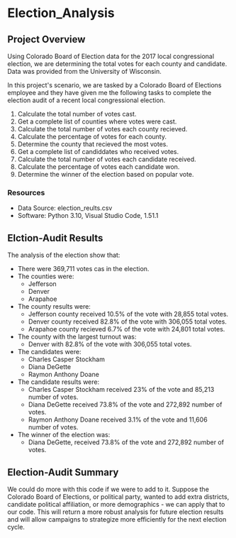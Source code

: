 # Election_Analysis

## Project Overview
Using Colorado Board of Election data for the 2017 local congressional election, we are determining the total votes for each county and candidate. Data was provided from the University of Wisconsin.

In this project's scenario, we are tasked by a Colorado Board of Elections employee and they have given me the following tasks to complete the election audit of a recent local congressional election.

1. Calculate the total number of votes cast.
2. Get a complete list of counties where votes were cast.
3. Calculate the total number of votes each county recieved. 
4. Calculate the percentage of votes for each county.
5. Determine the county that recieved the most votes. 
6. Get a complete list of candiddates who received votes.
7. Calculate the total number of votes each candidate received.
8. Calculate the percentage of votes each candidate won.
9. Determine the winner of the election based on popular vote.

### Resources
- Data Source: election_reults.csv
- Software: Python 3.10, Visual Studio Code, 1.51.1

## Elction-Audit Results
The analysis of the election show that:
- There were 369,711 votes cas in the election.
- The counties were:
  - Jefferson
  - Denver
  - Arapahoe
- The county results were:
  - Jefferson county received 10.5% of the vote with 28,855 total votes.
  - Denver county received 82.8% of the vote with 306,055 total votes. 
  - Arapahoe county recieved 6.7% of the vote with 24,801 total votes.
- The county with the largest turnout was:
  - Denver with 82.8% of the vote with 306,055 total votes.
- The candidates were:
  - Charles Casper Stockham
  - Diana DeGette
  - Raymon Anthony Doane
- The candidate results were:
  - Charles Casper Stockham received 23% of the vote and 85,213 number of votes.
  - Diana DeGette received 73.8% of the vote and 272,892 number of votes.
  - Raymon Anthony Doane received 3.1% of the vote and 11,606 number of votes.
- The winner of the election was:
  - Diana DeGette, received 73.8% of the vote and 272,892 number of votes.
  
## Election-Audit Summary
We could do more with this code if we were to add to it. Suppose the Colorado Board of Elections, or political party, wanted to add extra districts, candidate political affiliation, or more demographics - we can apply that to our code. This will return a more robust analysis for future election results and will allow campaigns to strategize more efficiently for the next election cycle. 
